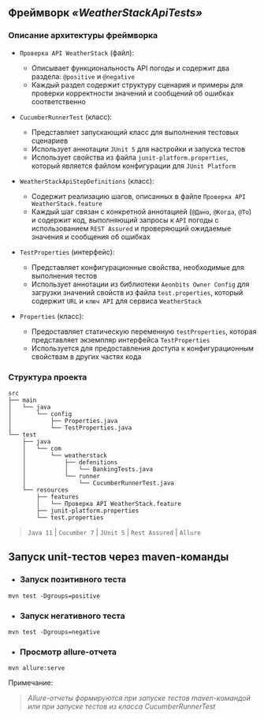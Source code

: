 ## Фреймворк _«WeatherStackApiTests»_

### Описание архитектуры фреймворка

- `Проверка API WeatherStack` (файл):
    - Описывает функциональность API погоды и содержит два раздела: `@positive` и `@negative`
    - Каждый раздел содержит структуру сценария и примеры для проверки корректности значений
      и сообщений об ошибках соответственно


- `CucumberRunnerTest` (класс):
    - Представляет запускающий класс для выполнения тестовых сценариев
    - Использует аннотации `JUnit 5` для настройки и запуска тестов
    - Использует свойства из файла `junit-platform.properties`, который
      является файлом конфигурации для `JUnit Platform`


- `WeatherStackApiStepDefinitions` (класс):
    - Содержит реализацию шагов, описанных в файле `Проверка API WeatherStack.feature`
    - Каждый шаг связан с конкретной аннотацией (`@Дано`, `@Когда`, `@То`) и содержит код, выполняющий запросы
      к `API` погоды с использованием `REST Assured` и проверяющий ожидаемые значения и сообщения об ошибках


- `TestProperties` (интерфейс):
    - Представляет конфигурационные свойства, необходимые для выполнения тестов
    - Использует аннотации из библиотеки `Aeonbits Owner Config` для загрузки значений 
      свойств из файла `test.properties`, который содержит `URL` и `ключ API` для сервиса `WeatherStack`


- `Properties` (класс):
    - Предоставляет статическую переменную `testProperties`, которая представляет экземпляр интерфейса `TestProperties`
    - Используется для предоставления доступа к конфигурационным свойствам в других частях кода

### Структура проекта
````
src
├── main
│   └── java
│       └── config
│           ├── Properties.java
│           └── TestProperties.java              
└── test
    ├── java
    │   └── com
    │       └── weatherstack
    │           ├── defenitions
    │           │   └── BankingTests.java
    │           └── runner
    │               └── CucumberRunnerTest.java
    └── resources
        ├── features
        │   └── Проверка API WeatherStack.feature
        ├── junit-platform.properties
        └── test.properties
````

> `Java 11` | `Cucumber 7` | `JUnit 5` | `Rest Assured` | `Allure`

## Запуск unit-тестов через maven-команды

- ### Запуск позитивного теста

````
mvn test -Dgroups=positive
````

- ### Запуск негативного теста

````
mvn test -Dgroups=negative
````

- ### Просмотр allure-отчета

````
mvn allure:serve
````

Примечание:

>_Allure-отчеты формируются при запуске тестов maven-командой или при запуске тестов из класса CucumberRunnerTest_
